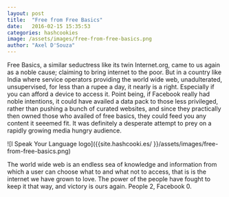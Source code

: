 ```yaml
---
layout: post
title:  "Free from Free Basics"
date:   2016-02-15 15:35:53
categories: hashcookies
image: /assets/images/free-from-free-basics.png
author: "Axel D'Souza"
---
```

Free Basics, a similar seductress like its twin Internet.org, came to us again as a noble cause; claiming to bring internet to the poor. But in a country like India where service operators providing the world wide web, unadulterated, unsupervised, for less than a rupee a day, it nearly is a right. Especially if you can afford a device to access it. Point being, if Facebook really had noble intentions, it could have availed a data pack to those less privileged, rather than pushing a bunch of curated websites, and since they practically then owned those who availed of free basics, they could feed you any content it seeemed fit. It was definitely a desperate attempt to prey on a rapidly growing media hungry audience.

<span style="padding-top: 50px;">![I Speak Your Language logo]({{site.hashcooki.es/ }}/assets/images/free-from-free-basics.png)</span>

The world wide web is an endless sea of knowledge and information from which a user can choose what to and what not to access, that is is the internet we have grown to love. The power of the people have fought to keep it that way, and victory is ours again. People 2, Facebook 0.